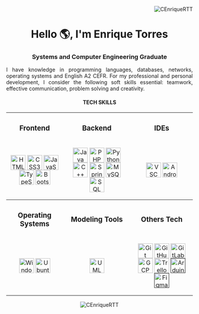 <p align="right"><img src="https://komarev.com/ghpvc/?username=CEnriqueRTT&label=Profile%20views&color=0b67e2&style=flat" alt="CEnriqueRTT"/></p>
<h1 align="center">Hello 🌎, I'm Enrique Torres</h1>
<h3 align="center">Systems and Computer Engineering Graduate</h3>
<p align="justify">I have knowledge in programming languages, databases, networks, operating systems and English A2 CEFR. For my professional and personal development, I consider the following soft skills essential: teamwork, effective communication, problem solving and creativity.</p>

<h4 align="center">TECH SKILLS</h4>
<table align="center">    
  <tr>
    <th><h3 align="center">Frontend</h3></th>
    <th><h3 align="center">Backend</h3></th>
    <th><h3 align="center">IDEs</h3></th>
  </tr>
  <tr>
    <td>
      <p align="center">
        <a href="https://www.w3schools.com/html/" target="blank"><img align="center" src="https://cdn.jsdelivr.net/gh/devicons/devicon/icons/html5/html5-original.svg" alt="HTML5 logo" height="40"/></a>
        <a href="https://www.w3schools.com/css/" target="blank"><img align="center" src="https://cdn.jsdelivr.net/gh/devicons/devicon/icons/css3/css3-original.svg" alt="CSS3 logo" height="40"/></a>
        <a href="https://www.w3schools.com/js/" target="blank"><img align="center" src="https://skillicons.dev/icons?i=js" alt="JavaScript logo" height="40"/></a>
        <a href="https://www.typescriptlang.org/" target="blank"><img align="center" src="https://skillicons.dev/icons?i=ts" alt="TypeScript logo" height="40"/></a>
        <a href="https://getbootstrap.com/" target="blank"><img align="center" src="https://cdn.jsdelivr.net/gh/devicons/devicon/icons/bootstrap/bootstrap-original.svg" alt="Bootstrap logo" height="40"/></a>
      </p>
    </td>
    <td>
      <p align="center">
        <a href="https://www.java.com/" target="blank"><img align="center" src="https://cdn.jsdelivr.net/gh/devicons/devicon/icons/java/java-original.svg" alt="Java logo" height="40"/></a>
        <a href="https://www.php.net/" target="blank"><img align="center" src="https://cdn.jsdelivr.net/gh/devicons/devicon/icons/php/php-original.svg" alt="PHP logo" height="40"/></a>
        <a href="https://www.python.org/" target="blank"><img align="center" src="https://cdn.jsdelivr.net/gh/devicons/devicon/icons/python/python-original.svg" alt="Python logo" height="40"/></a>
        <a href="https://isocpp.org/" target="blank"><img align="center" src="https://cdn.jsdelivr.net/gh/devicons/devicon/icons/cplusplus/cplusplus-original.svg" alt="C++ logo" height="40"/></a>
        <a href="https://spring.io/projects/spring-boot" target="blank"><img align="center" src="https://cdn.jsdelivr.net/gh/devicons/devicon/icons/spring/spring-original.svg" alt="Spring Boot logo" height="40"/></a>
        <a href="https://www.mysql.com/" target="blank"><img align="center" src="https://cdn.jsdelivr.net/gh/devicons/devicon/icons/mysql/mysql-original.svg" alt="MySQL logo" height="40"/></a>
        <a href="https://www.microsoft.com/en-us/sql-server" target="blank"><img align="center" src="https://upload.wikimedia.org/wikipedia/de/8/8c/Microsoft_SQL_Server_Logo.svg" alt="SQL Server logo" height="40"/></a>
      </p>
    </td>
    <td>
      <p align="center">
        <a href="https://code.visualstudio.com/" target="blank"><img align="center" src="https://cdn.jsdelivr.net/gh/devicons/devicon/icons/vscode/vscode-original.svg" alt="VSC logo" height="40"/></a>
        <a href="https://developer.android.com/studio" target="blank"><img align="center" src="https://cdn.jsdelivr.net/gh/devicons/devicon/icons/androidstudio/androidstudio-original.svg" alt="Android Studio logo" height="40"/></a>
      </p>
    </td>  
  </tr>
  <tr>
    <th><h3 align="center">Operating Systems</h3></th>
    <th><h3 align="center">Modeling Tools</h3></th>
    <th><h3 align="center">Others Tech</h3></th>
  </tr>
  <tr>
    <td>
      <p align="center">
      <a href="https://www.microsoft.com/en-us/windows" target="blank"><img align="center" src="https://cdn.jsdelivr.net/gh/devicons/devicon/icons/windows8/windows8-original.svg" alt="Windows logo" height="40"/></a>
      <a href="https://ubuntu.com/" target="blank"><img align="center" src="https://cdn.jsdelivr.net/gh/devicons/devicon@latest/icons/ubuntu/ubuntu-original.svg" alt="Ubuntu logo" height="40"/></a>
      </p>
    </td>
    <td>
      <p align="center">
        <a href="http://staruml.io/" target="blank"><img align="center" src="https://cdn.jsdelivr.net/gh/devicons/devicon@latest/icons/unifiedmodelinglanguage/unifiedmodelinglanguage-original.svg" alt="UML logo" height="40"/></a>
      </p>
    </td>
    <td>
      <p align="center">
        <a href="https://git-scm.com/" target="blank"><img align="center" src="https://cdn.jsdelivr.net/gh/devicons/devicon/icons/git/git-original.svg" alt="Git logo" height="40"/></a>
        <a href="https://github.com/" target="blank"><img align="center" src="https://skillicons.dev/icons?i=github" alt="GitHub logo" height="40"/></a>
        <a href="https://about.gitlab.com/" target="blank"><img align="center" src="https://cdn.jsdelivr.net/gh/devicons/devicon/icons/gitlab/gitlab-original.svg" alt="GitLab logo" height="40"/></a>
        <a href="https://cloud.google.com/" target="blank"><img align="center" src="https://cdn.jsdelivr.net/gh/devicons/devicon@latest/icons/googlecloud/googlecloud-original.svg" alt="GCP logo" height="40"/></a>
        <a href="https://trello.com/" target="blank"><img align="center" src="https://cdn.jsdelivr.net/gh/devicons/devicon/icons/trello/trello-original.svg" alt="Trello logo" height="40"/></a>
        <a href="" target="blank"><img align="center" src="https://skillicons.dev/icons?i=arduino" alt="Arduino logo" height="40"/></a>
        <a href="" target="blank"><img align="center" src="https://skillicons.dev/icons?i=figma" alt="Figma logo" height="40"/></a>
      </p>
    </td>
  </tr>
</table>

<p align="center"><img src="https://github-readme-stats.vercel.app/api/top-langs?username=CEnriqueRTT&show_icons=true&locale=en&layout=compact" alt="CEnriqueRTT"/></p>

